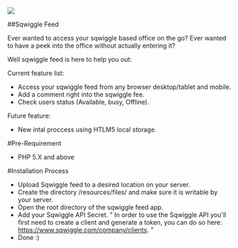 
![](https://raw2.github.com/everywhereis/sqwiggle-feed/master/sqwigglefeed.PNG)


 ##Sqwiggle Feed
 
 Ever wanted to access your sqwiggle based office on the go?
 Ever wanted to have a peek into the office without actually entering it?
 
 Well sqwiggle feed is here to help you out:
  
 Current feature list:
 
  - Access your sqwiggle feed from any browser desktop/tablet and mobile.
  - Add a comment right into the sqwiggle fee.
  - Check users status (Available, busy, Offline).
 
 Future feature:
 
  - New intal proccess using HTLM5 local storage.
 
 #Pre-Requirement

  - PHP 5.X and above
 
 #Installation Process
 
  - Upload Sqwiggle feed to a desired location on your server.
  -	Create the directory /resources/files/ and make sure it is writable by your server.
  - Open the root directory of the sqwiggle feed app.
  - Add your Sqwiggle API Secret. 
  " In order to use the Sqwiggle API you'll first need to create a client and generate a token, you can do so here: https://www.sqwiggle.com/company/clients. "
  - Done :)
  





